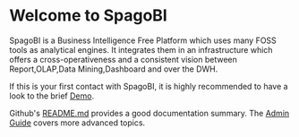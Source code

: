 # Welcome to SpagoBI

SpagoBI is a Business Intelligence Free Platform which uses many FOSS tools as analytical engines. It integrates them in an infrastructure which offers a cross-operativeness and a consistent vision between Report,OLAP,Data Mining,Dashboard and over the DWH.

If this is your first contact with SpagoBI, it is highly recommended to have a look to the brief [Demo](http://demo.spagobi.org/Demo/index.html#).

Github's [README.md](https://github.com/SpagoBILabs/SpagoBI) provides a good documentation summary.
The [Admin Guide](admin/README.md) covers more advanced topics. 
